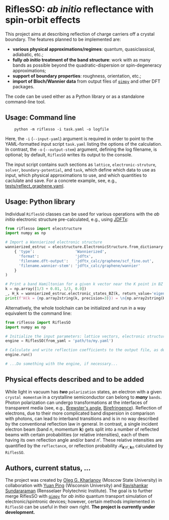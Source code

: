# RiflesSO: *ab initio* reflectance with spin-orbit effects 
This project aims at describing reflection of charge carriers off a crystal boundary. The features planned to be implemented are:
* **various physical approximations/regimes**: quantum, quasiclassical, adiabatic, etc.;
* **fully *ab initio* treatment of the band structure**: work with as many bands as possible beyond the quadratic-dispersion or spin-degeneracy approximations;
* **support of boundary properties**: roughness, orientation, etc.;
* **import of Bloch/Wannier data** from output files of [`qimpy`](https://github.com/shankar1729/qimpy) and other DFT packages.

The code can be used either as a Python library or as a standalone command-line tool.

## Usage: Command line
```
    python -m riflesso -i task.yaml -o logfile
```
Here, the `-i` (`--input-yaml`) argument is required in order to point to the YAML-formatted input script `task.yaml` listing the options of the calculation. In contrast, the `-o` (`--output-stem`) argument, defining the log filename, is optional; by default, `RiflesSO` writes its output to the console. 

The input script contains such sections as `lattice`, `electronic-struture`, `solver`, `boundary-potential`, and `task`, which define which data to use as input, which physical approximations to use, and which quantities to caclulate and save. For a concrete example, see, e.g., [tests/reflect_graphene.yaml](tests/reflect_graphene.yaml).

## Usage: Python library
Individual `RiflesSO` classes can be used for various operations with the *ab initio* electronic structure pre-calculated, e.g., using [JDFTx](https://jdftx.org/):
```python
from riflesso import elecstructure
import numpy as np

# Import a Wannierized electronic structure
wannierized_estruc = elecstructure.ElectronicStructure.from_dictionary(
    { 'type':                  'Wannierized', 
      'format':                'jdftx',
      'filename.dft-output':   'jdftx_calc/graphene/scf_fine.out',
      'filename.wannier-stem': 'jdftx_calc/graphene/wannier'
    }
)

# Print a band Hamiltonian for a given k vector near the K point in BZ
k = np.array([1/3 + 0.01, 1/3, 0.0])
_, H_k = wannierized_estruc.electronic_states_BZ(k, return_value='eigenstates_Hband')
print(f'H(k = {np.array2string(k, precision=3)}) = \n{np.array2string(H_k, precision=3)}')
```

Alternatively, the whole toolchain can be initialized and run in a way equivalent to the command line:
```python
from riflesso import RiflesSO
import numpy as np

# Initialize the input parameters: lattice vectors, electronic structure, etc.
engine = RiflesSO(from_yaml = 'path/to/my.yaml')

# Calculate and write reflection coefficients to the output file, as described in my.yaml
engine.run()

# ...Do something with the engine, if necessary...
```

## Physical effects described and to be added
While light in vacuum has ***two*** `polarization` states, an electron with a given `crystal momentum` in a crystalline semiconductor can belong to ***many*** `bands`. Photon polarization can undergo transformations at the interfaces of transparent media (see, e.g., [Brewster's angle](https://en.wikipedia.org/wiki/Brewster%27s_angle), [Birefringence](https://en.wikipedia.org/wiki/Birefringence])). Reflection of electrons, due to their more complicated band dispersion in comparison with photons, can lead to interband transitions and is in no way described by the conventional reflection law in general. In contrast, a single incident electron beam (band $n$, momentum $\mathbf{k}$) gets split into a number of reflected beams with certain probabilities (or relative intensities), each of them having its own reflection angle and/or band $n'$. These relative intensities are quantified by the `reflectance`, or reflection probability $\mathcal{R}_{\mathbf{k}'n', \mathbf{k}n}$ calculated by `RiflesSO`.


## Authors, current status, ...

The project was created by [Oleg G. Kharlanov](http://theorphys.phys.msu.ru/en/staff/kharlanov.html) (Moscow State University) in collaboration with [Yuan Ping](https://directory.engr.wisc.edu/mse/Faculty/Ping_Yuan) (Wisconsin University) and [Ravishankar Sundararaman](https://mse.rpi.edu/people/faculty/ravishankar-sundararaman) (Rensselaer Polytechnic Institute). The goal is to further merge RiflesSO with [`qimpy`](https://github.com/shankar1729/qimpy) for *ab initio* quantum transport simulation of electronic/spintronic devices; however, certain methods implemented in `RiflesSO` can be useful in their own right.
**The project is currently under development.**
